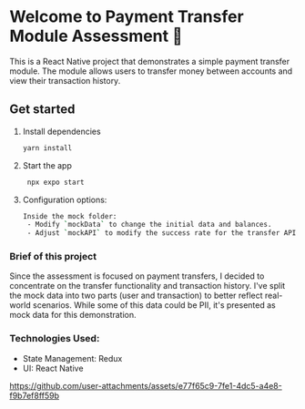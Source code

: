 # Welcome to Payment Transfer Module Assessment 👋

This is a React Native project that demonstrates a simple payment transfer module. The module allows users to transfer money between accounts and view their transaction history.

## Get started

1. Install dependencies

   ```bash
   yarn install
   ```

2. Start the app

   ```bash
    npx expo start
   ```

3. Configuration options:
   ```bash
   Inside the mock folder:
    - Modify `mockData` to change the initial data and balances.
    - Adjust `mockAPI` to modify the success rate for the transfer API.
   ```

### Brief of this project
Since the assessment is focused on payment transfers, I decided to concentrate on the transfer functionality and transaction history. I've split the mock data into two parts (user and transaction) to better reflect real-world scenarios. While some of this data could be PII, it's presented as mock data for this demonstration.

### Technologies Used:
- State Management: Redux
- UI: React Native


https://github.com/user-attachments/assets/e77f65c9-7fe1-4dc5-a4e8-f9b7ef8ff59b

